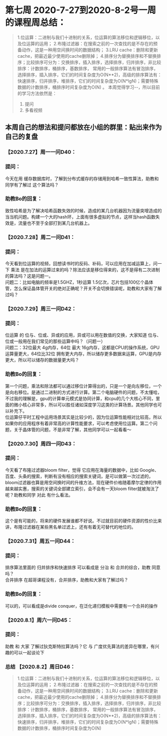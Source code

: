 # 第七周 2020-7-27到2020-8-2号一周的课程周总结：
>1.位运算：二进制与我们十进制的关系，位运算的算法移位和逻辑移位，以及位运算的运用；
>2.布隆过滤器：在搜索之前的一次查找的是不存在的预备动作，这是一种用空间换时间的数据结构；
>3.LRU cache：删除和更新cache，把最近最少使用的cache删除掉；
>4.排序分为替换排序和不替换排序；比较排序可分为：交换排序，插入排序，选择排序，归并排序，非比较排序：计数排序，桶排序，基数排序，
常用的一般排序算法有冒泡排序，选择排序，插入排序，它们的时间复杂度为O(N**2)，高级的排序算法有：快速排序，归并排序，堆排序，它们的时间复杂度为O(N*lgN)；需要特殊数据的计数排序，桶排序时间复杂度为O(N)
。
>本周觉得学习--，所以目前的学习方法依然是：  
>1. 提问   
>2. 多看视频  

## 本周自己的想法和提问都放在小组的群里：贴出来作为自己的复盘

### 【2020.7.27】周一一问D40：
### 提问：
今天在用 缓存数据库时，了解到分布式缓存的存储用到哈希一致性算法，助教和同学有了解过 这个算法吗？
### 助教Bo的回复：
致性哈希是为了解决哈希函数失效的时候，造成的某几台机器因为流量突增造成的当当机问题。构建一个大的hash环，上面有很多虚拟的节点，这样当hash函数失效是，流量也不至于全部打到某几台机器上。

### 【2020.7.28】周二一问D41：
### 提问：
今天看到位运算的视频，回想读书时的反码、补码，可以应用在加减运算上，问一下 乘法 是在加法的运算过来的吗？除法应该是移位得来的，这不是得有二次进制的算法吗？这是问题一。  
问题二：比如电脑的频率是1.5GHZ，1秒运算 1.5亿次，芯片包括100亿个晶体管，怎么保证晶体管开关的绝对正确呢？开关不会切换错误呢，助教和大家有了解过吗？

### 【2020.7.29】周三一问D42：
### 提问：
位运算 的 位与、位或、异或的应用，异或可以用在数值的交换，大家知道 位与、位或一般用在我们常见的那些运算中吗？（问题一）   
问题二：32位最大 4g内存，64位 最大 16g内存，这都是CPU的操作系统，GPU运算量更大，64位比32位 拥有更大内存，所以储存更多数据来运算，GPU是内存更大，所以可以储存的数据量更大吗？
### 助教Bo的回复：
第一个问题，乘法和除法都可以通过移位计算得出的，只是一个是向左移位，一个是向右移位。是通过二进制的方式进行计算。第二个电脑硬件的问题，不太懂哈，不过我的理解是，gpu的计算单元模式是协同计算，和cpu的几个大核心不同，里面的微小核心非常多，所以可以胜任诸如深度学习这类的计算场景。其他同学也可以补充下。   
位运算仔平时工程中运用场景其实是比较少的，因为位运算性能相对比较高，所以如果你的应用程序有着非常高的计算性能要求，可以考虑使用位运算。第二个问题，关于晶体管的问题，不是非常了解，其他同学可以一起看看～
### 【2020.7.30】周四一问D43：
### 提问：
今天看了布隆过滤器bloom filter，觉得 它应用在海量的数据中，比如 Google、百度、头条的搜索，判断有没有相应的搜索关键词，是可以做第一次过滤的，bloom过滤器也算是用空间换时间的升维方法，现在硬件价格随着摩尔定律的作用越来越实惠，搜索的关键词全部建立索引，会不会有一天bloom filter就被淘汰了呢？助教和同学 对此 有什么看法。
### 助教Bo的回复：
这个是有可能的，将来的硬件发展谁都不好说。不过就目前的硬件资源的性价比来讲，布隆过滤器在某些黑名单过滤上，还有有着无可替代的地位的。

### 【2020.7.31】周五一问D44：
### 提问：
排序算法里面的 归并排序和快速排序 可以看成是 分治 和 合并的综合，助教 同意吗？  
合并排序 在超哥课程没有，合并排序，助教和大家有了解过吗？
### 助教Bo的回复：
可以的，可以看成是divide conquer，在泛化递归模板中需要有一个合并的操作

### 【2020.8.1】周六一问D45：
### 提问：
助教 和 大家 了解过狄克斯特拉算法吗？它 与 广度优先算法的差异在哪里，有兴趣的可以一起谈论下

### 总结 【2020.8.2】周日D46：
>1.位运算：二进制与我们十进制的关系，位运算的算法移位和逻辑移位，以及位运算的运用；
>2.布隆过滤器：在搜索之前的一次查找的是不存在的预备动作，这是一种用空间换时间的数据结构；
>3.LRU cache：删除和更新cache，把最近最少使用的cache删除掉；
>4.排序分为替换排序和不替换排序；比较排序可分为：交换排序，插入排序，选择排序，归并排序，非比较排序：计数排序，桶排序，基数排序，
常用的一般排序算法有冒泡排序，选择排序，插入排序，它们的时间复杂度为O(N**2)，高级的排序算法有：快速排序，归并排序，堆排序，它们的时间复杂度为O(N*lgN)；需要特殊数据的计数排序，桶排序时间复杂度为O(N)
